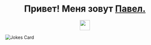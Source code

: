<h1 align="center">Привет! Меня зовут <a href="https://m.vk.com/pavelnikitin1985" target="_blank">Павел.</a></h1>
<p align="center">
  <img src="https://github.com/blackcater/blackcater/raw/main/images/Hi.gif" height="32"/>
</p>
<img src="https://readme-jokes.vercel.app/api" alt="Jokes Card" />
<!--
**pavel1111pavel/pavel1111pavel** is a ✨ _special_ ✨ repository because its `README.md` (this file) appears on your GitHub profile.

Here are some ideas to get you started:

- 🔭 I’m currently working on ...
- 🌱 I’m currently learning ...
- 👯 I’m looking to collaborate on ...
- 🤔 I’m looking for help with ...
- 💬 Ask me about ...
- 📫 How to reach me: ...
- 😄 Pronouns: ...
- ⚡ Fun fact: ...
-->

